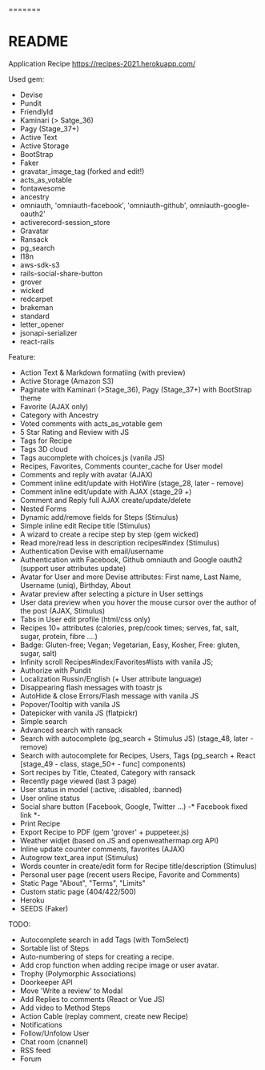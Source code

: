 =======
# README

Application Recipe https://recipes-2021.herokuapp.com/

Used gem:
* Devise
* Pundit
* FriendlyId
* Kaminari (> Satge_36)
* Pagy (Stage_37+)
* Active Text
* Active Storage
* BootStrap
* Faker
* gravatar_image_tag (forked and edit!)
* acts_as_votable
* fontawesome
* ancestry
* omniauth, 'omniauth-facebook', 'omniauth-github', omniauth-google-oauth2'
* activerecord-session_store
* Gravatar
* Ransack
* pg_search
* I18n
* aws-sdk-s3
* rails-social-share-button
* grover
* wicked
* redcarpet
* brakeman
* standard
* letter_opener
* jsonapi-serializer
* react-rails

Feature:
* Action Text & Markdown formatiing (with preview)
* Active Storage (Amazon S3)
* Paginate with Kaminari (>Stage_36), Pagy (Stage_37+) with BootStrap theme 
* Favorite (AJAX only)
* Category with Ancestry
* Voted comments with acts_as_votable gem
* 5 Star Rating and Review with JS
* Tags for Recipe 
* Tags 3D cloud
* Tags aucomplete with choices.js (vanila JS)
* Recipes, Favorites, Comments counter_cache for User model
* Comments and reply with avatar (AJAX)
* Comment inline edit/update with HotWire (stage_28, later - remove)
* Comment inline edit/update with AJAX (stage_29 +)
* Comment and Reply full AJAX create/update/delete  
* Nested Forms
* Dynamic add/remove fields for Steps (Stimulus)
* Simple inline edit Recipe title (Stimulus)
* A wizard to create a recipe step by step (gem wicked)
* Read more/read less in description recipes#index (Stimulus)
* Authentication Devise with email/username
* Authentication with Facebook, Github omniauth and Google oauth2 (support user attributes update)
* Avatar for User and more Devise attributes: First name, Last Name, Username (uniq), Birthday, About 
* Avatar preview after selecting a picture in User settings
* User data preview when you hover the mouse cursor over the author of the post (AJAX, Stimulus)
* Tabs in User edit profile (html/css only)
* Recipes 10+ attributes (calories, prep/cook times; serves, fat, salt, sugar, protein, fibre ....)
* Badge: Gluten-free; Vegan; Vegetarian, Easy, Kosher, Free: gluten, sugar, salt)
* Infinity scroll Recipes#index/Favorites#lists with vanila JS;
* Authorize with Pundit
* Localization Russin/English (+ User attribute language)
* Disappearing flash messages with toastr js
* AutoHide & close Errors/Flash message with vanila JS
* Popover/Tooltip with vanila JS
* Datepicker with vanila JS (flatpickr)
* Simple search
* Advanced search with ransack
* Search with autocomplete (pg_search + Stimulus JS) (stage_48, later - remove)
* Search with autocomplete for Recipes, Users, Tags (pg_search + React [stage_49 - class, stage_50+ - func] components) 
* Sort recipes by Title, Cteated, Category with ransack
* Recently page viewed (last 3 page)
* User status in model (:active, :disabled, :banned)
* User online status
* Social share button (Facebook, Google, Twitter ...) -* Facebook fixed link *-
* Print Recipe
* Export Recipe to PDF (gem 'grover' + puppeteer.js)
* Weather widjet (based on JS and openweathermap.org API)
* Inline update counter comments, favorites (AJAX)
* Autogrow text_area input (Stimulus)
* Words counter in create/edit form for Recipe title/description (Stimulus)
* Personal user page (recent users Recipe, Favorite and Comments)
* Static Page "About", "Terms", "Limits"
* Custom static page (404/422/500)
* Heroku
* SEEDS (Faker)

TODO:
* Autocomplete search in add Tags (with TomSelect)
* Sortable list of Steps
* Auto-numbering of steps for creating a recipe.
* Add crop function when adding recipe image or user avatar.
* Trophy (Polymorphic Associations)
* Doorkeeper API
* Move 'Write a review' to Modal
* Add Replies to comments (React or Vue JS)
* Add video to Method Steps 
* Action Cable (replay comment, create new Recipe)
* Notifications
* Follow/Unfolow User
* Chat room (cnannel)
* RSS feed
* Forum
